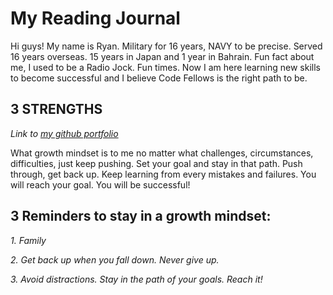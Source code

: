 # My Reading Journal #

Hi guys! My name is Ryan. Military for 16 years, NAVY to be precise. Served 16 years overseas. 15 years in Japan and 1 year in Bahrain. Fun fact about me, I used to be a Radio Jock. Fun times. Now I am here learning new skills to become successful and I believe Code Fellows is the right path to be.

## 3 STRENGTHS ##





*Link to [my github portfolio](https://github.com/Ryanb021)*

What growth mindset is to me no matter what challenges, circumstances, difficulties, just keep pushing. Set your goal and stay in that path. Push through, get back up. Keep learning from every mistakes and failures. You will reach your goal. You will be successful!

## 3 Reminders to stay in a growth mindset: ##

*1. Family*

*2. Get back up when you fall down. Never give up.*

*3. Avoid distractions. Stay in the path of your goals. Reach it!*

